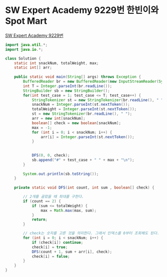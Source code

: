 # SW Expert Academy 9229번 한빈이와 Spot Mart
[SW Expert Academy 9229번](https://swexpertacademy.com/main/code/problem/problemDetail.do?problemLevel=3&contestProbId=AW8Wj7cqbY0DFAXN&categoryId=AW8Wj7cqbY0DFAXN&categoryType=CODE&problemTitle=&orderBy=INQUERY_COUNT&selectCodeLang=JAVA&select-1=3&pageSize=10&pageIndex=3)
```java
import java.util.*;
import java.io.*;

class Solution {
	static int snackNum, totalWeight, max;
	static int[] arr;
	
	public static void main(String[] args) throws Exception {
		BufferedReader br = new BufferedReader(new InputStreamReader(System.in));
		int T = Integer.parseInt(br.readLine());
		StringBuilder sb = new StringBuilder();
		for(int test_case = 1; test_case <= T; test_case++) {
			StringTokenizer st = new StringTokenizer(br.readLine(), " ");
			snackNum = Integer.parseInt(st.nextToken());
			totalWeight = Integer.parseInt(st.nextToken());
			st = new StringTokenizer(br.readLine(), " ");
			arr = new int[snackNum];
			boolean[] check = new boolean[snackNum];
			max = -1;
			for (int i = 0; i < snackNum; i++) {
				arr[i] = Integer.parseInt(st.nextToken());
			}
			
			
			DFS(0, 0, check);
			sb.append("#" + test_case + " " + max + "\n");
		}
		
		System.out.println(sb.toString());
	}
	
	private static void DFS(int count, int sum , boolean[] check) {

        // 2개를 골랐을 때 최대를 구한다.
        if (count == 2) {
            if (sum <= totalWeight) {
                max = Math.max(max, sum);
            }
            return;
        }

        // check는 숫자를 고른 것을 의미한다. 그래서 인덱스를 0부터 조회해도 된다.
        for (int i = 0; i < snackNum; i++) {
            if (check[i]) continue;
            check[i] = true;
            DFS(count + 1, sum + arr[i], check);
            check[i] = false;
        }
    }
}
```